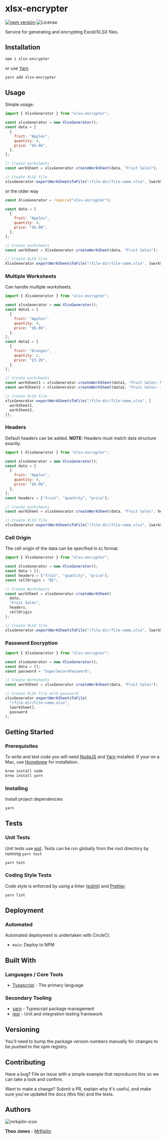# xlsx-encrypter

[![npm version](https://badge.fury.io/js/xlsx-encrypter.svg)](https://badge.fury.io/js/xlsx-encrypter)
![License](https://img.shields.io/badge/license-MIT-green)

Service for generating and encrypting Excel/XLSX files.

## Installation

```bash
npm i xlsx-encrypter
```

or use [Yarn](https://yarnpkg.com/lang/en/)

```bash
yarn add xlsx-encrypter
```

## Usage

Simple usage:

```js
import { XlsxGenerator } from "xlsx-encrypter";

const xlsxGenerator = new XlsxGenerator();
const data = [
  {
    fruit: "Apples",
    quantity: 4,
    price: "£6.86",
  },
];

// Create worksheets
const workSheet = xlsxGenerator.createWorkSheet(data, "Fruit Sales");

// Create XLSX file
xlsxGenerator.exportWorkSheetsToFile("/file-dir/file-name.xlsx", [workSheet]);
```

or the older way

```javascript
const XlsxGenerator = require("xlsx-encrypter");

const data = [
  {
    fruit: "Apples",
    quantity: 4,
    price: "£6.86",
  },
];

// Create worksheets
const workSheet = XlsxGenerator.createWorkSheet(data, "Fruit Sales");

// Create XLSX file
XlsxGenerator.exportWorkSheetsToFile("/file-dir/file-name.xlsx", [workSheet]);
```

### Multiple Worksheets

Can handle multiple worksheets.

```js
import { XlsxGenerator } from "xlsx-encrypter";

const xlsxGenerator = new XlsxGenerator();
const data1 = [
  {
    fruit: "Apples",
    quantity: 4,
    price: "£6.86",
  },
];
const data2 = [
  {
    fruit: "Oranges",
    quantity: 2,
    price: "£3.26",
  },
];

// Create worksheets
const workSheet1 = xlsxGenerator.createWorkSheet(data1, "Fruit Sales: May");
const workSheet2 = xlsxGenerator.createWorkSheet(data2, "Fruit Sales: June");

// Create XLSX file
xlsxGenerator.exportWorkSheetsToFile("/file-dir/file-name.xlsx", [
  workSheet1,
  workSheet2,
]);
```

### Headers

Default headers can be added. **NOTE:** Headers must match data structure exactly.

```js
import { XlsxGenerator } from "xlsx-encrypter";

const xlsxGenerator = new XlsxGenerator();
const data = [
  {
    fruit: "Apples",
    quantity: 4,
    price: "£6.86",
  },
];
const headers = ["fruit", "quantity", "price"];

// Create worksheets
const workSheet = xlsxGenerator.createWorkSheet(data, "Fruit Sales", headers);

// Create XLSX file
xlsxGenerator.exportWorkSheetsToFile("/file-dir/file-name.xlsx", [workSheet]);
```

### Cell Origin

The cell origin of the data can be specified in `A1` format.

```js
import { XlsxGenerator } from "xlsx-encrypter";

const xlsxGenerator = new XlsxGenerator();
const data = [];
const headers = ["fruit", "quantity", "price"];
const cellOrigin = "B2";

// Create Worksheets
const workSheet = xlsxGenerator.createWorkSheet(
  data,
  "Fruit Sales",
  headers,
  cellOrigin
);

// Create XLSX file
xlsxGenerator.exportWorkSheetsToFile("/file-dir/file-name.xlsx", [workSheet]);
```

### Password Encryption

```js
import { XlsxGenerator } from "xlsx-encrypter";

const xlsxGenerator = new XlsxGenerator();
const data = [];
const password = "SuperSecurePassword";

// Create Worksheets
const workSheet = xlsxGenerator.createWorkSheet(data, "Fruit Sales");

// Create XLSX file with password
xlsxGenerator.exportWorkSheetsToFile(
  "/file-dir/file-name.xlsx",
  [workSheet],
  password
);
```

## Getting Started

### Prerequisites

To write and test code you will need [NodeJS](https://nodejs.org/en/) and [Yarn](https://yarnpkg.com/lang/en/) installed. If your on a Mac, use [Homebrew](https://docs.brew.sh/Installation) for installation.

```bash
brew install node
brew install yarn
```

### Installing

Install project dependencies

```bash
yarn
```

## Tests

### Unit Tests

Unit tests use [jest](https://facebook.github.io/jest/). Tests can be run globally from the root directory by running `yarn test`

```bash
yarn test
```

### Coding Style Tests

Code style is enforced by using a linter ([eslint](https://eslint.org/)) and [Prettier](https://prettier.io/).

```bash
yarn lint
```

## Deployment

### Automated

Automated deployment is undertaken with CircleCI.

- `main`: Deploy to NPM

## Built With

### Languages / Core Tools

- [Typescript](http://www.typescriptlang.org/) - The primary language

### Secondary Tooling

- [yarn](https://yarnpkg.com/lang/en/) - Typescript package management
- [jest](https://jestjs.io/) - Unit and integration testing framework

## Versioning

You'll need to bump the package version numbers manually for changes to be pushed to the npm registry.

## Contributing

Have a bug? File an issue with a simple example that reproduces this so we can take a look and confirm.

Want to make a change? Submit a PR, explain why it's useful, and make sure you've updated the docs (this file) and the tests.

## Authors

![mrkiplin-icon](docs/mrkiplin-icon.gif)

**Theo Jones** - [MrKiplin](https://github.com/MrKiplin)
